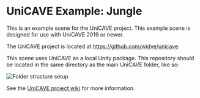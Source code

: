 # UniCAVE Example: Jungle

This is an example scene for the UniCAVE project. This example scene is designed for use with UniCAVE 2019 or newer.

The UniCAVE project is located at <https://github.com/widve/unicave>.

This scene uses UniCAVE as a local Unity package. This repository should be located in the same directory as the main UniCAVE folder, like so:

![Folder structure setup](unicave_folder_structure.png)

See the [UniCAVE project wiki](https://github.com/widVE/UniCAVE/wiki/UniCAVE-2019:-Package-Installation) for more information.